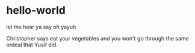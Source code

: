 # hello-world
let me hear ya say oh yayuh

Christopher says eat your vegetables and you won't go through the same ordeal that Yusif did. 
